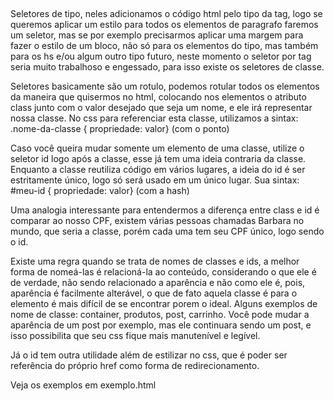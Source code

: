 ##

Seletores de tipo, neles adicionamos o código html pelo tipo da tag, logo se queremos aplicar um estilo para todos os elementos de paragrafo faremos um seletor, mas se por exemplo precisarmos aplicar uma margem para fazer o estilo de um bloco, não só para os elementos do tipo, mas também para os hs e/ou algum outro tipo futuro, neste momento o seletor por tag seria muito trabalhoso e engessado, para isso existe os seletores de classe.

Seletores basicamente são um rotulo, podemos rotular todos os elementos da maneira que quisermos no html, colocando nos elementos o atributo class junto com o valor desejado que seja um nome, e ele irá representar nossa classe. No css para referenciar esta classe, utilizamos a sintax: .nome-da-classe { propriedade: valor} (com o ponto)

Caso você queira mudar somente um elemento de uma classe, utilize o seletor id logo após a classe, esse já tem uma ideia contraria da classe. Enquanto a classe reutiliza código em vários lugares, a ideia do id é ser estritamente único, logo só será usado em um único lugar. Sua sintax: #meu-id { propriedade: valor} (com a hash)

Uma analogia interessante para entendermos a diferença entre class e id é comparar ao nosso CPF, existem várias pessoas chamadas Barbara no mundo, que seria a classe, porém cada uma tem seu CPF único, logo sendo o id.

Existe uma regra quando se trata de nomes de classes e ids, a melhor forma de nomeá-las é relacioná-la ao conteúdo, considerando o que ele é de verdade, não sendo relacionado a aparência e não como ele é, pois, aparência é facilmente alterável, o que de fato aquela classe é para o elemento é mais difícil de se encontrar porem o ideal. Alguns exemplos de nome de classe:  container, produtos, post, carrinho. Você pode mudar a aparência de um post por exemplo, mas ele continuara sendo um post, e isso possibilita que seu css fique mais manutenível e legível.

Já o id tem outra utilidade além de estilizar no css, que é poder ser referência do próprio href como forma de redirecionamento.

Veja os exemplos em exemplo.html

##



